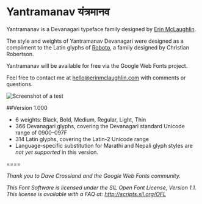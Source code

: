 Yantramanav यंत्रमानव 
=====

Yantramanav is a Devanagari typeface family designed by [Erin McLaughlin](http://www.erinmclaughlin.com). 

The style and weights of Yantramanav Devanagari were designed as a compliment to the Latin glyphs of [Roboto](http://www.google.com/fonts/specimen/Roboto), a family designed by Christian Robertson.

Yantramanav will be available for free via the Google Web Fonts project.

Feel free to contact me at hello@erinmclaughlin.com with comments or questions.


![Screenshot of a test]()</a>

##Version 1.000
* 6 weights: Black, Bold, Medium, Regular, Light, Thin
* 366 Devanagari glyphs, covering the Devanagari standard Unicode range of 0900–097F
* 314 Latin glyphs, covering the Latin-2 Unicode range
* Language-specific substitution for Marathi and Nepali glyph styles are _not yet supported_ in this version.

====

_Thank you to Dave Crossland and the Google Web Fonts community._

_This Font Software is licensed under the SIL Open Font License, Version 1.1. This license is available with a FAQ at: http://scripts.sil.org/OFL_

